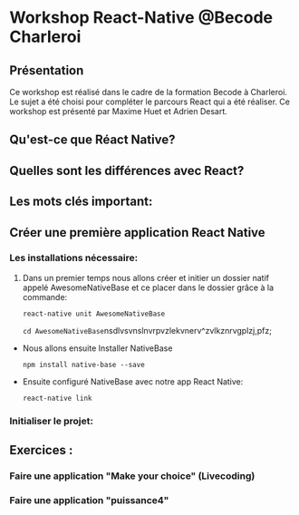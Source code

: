 # Workshop React-Native @Becode Charleroi

## Présentation

Ce workshop est réalisé dans le cadre de la formation Becode à Charleroi. Le sujet a été choisi pour compléter le parcours React qui a été réaliser. Ce workshop est présenté par Maxime Huet et Adrien Desart. 

## Qu'est-ce que Réact Native?


## Quelles sont les différences avec React? 


## Les mots clés important:


## Créer une première application React Native
### Les installations nécessaire:

1. Dans un premier temps nous allons créer et initier un dossier natif appelé AwesomeNativeBase et ce placer dans le dossier grâce à la commande: 

	```react-native unit AwesomeNativeBase```

	```cd AwesomeNativeBase```nsdlvsvnslnvrpvzlekvnerv^zvlkznrvgplzj,pfz;

- Nous allons ensuite Installer NativeBase

	```npm install native-base --save```

- Ensuite configuré NativeBase avec notre app React Native: 

	```react-native link```

### Initialiser le projet:



## Exercices :
### Faire une application "Make your choice" (Livecoding)
### Faire une application "puissance4"